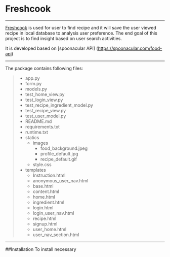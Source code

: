 # Freshcook 

___

[Freshcook](https://freshcook.herokuapp.com/) is used for user to find recipe and it will save the user viewed recipe in local database to analysis user preference. The end goal of this project is to find insight based on user search activities.

It is developed based on [spoonacular API] (https://spoonacular.com/food-api)

___

The package contains following files:
> * app.py
> * form.py
> * models.py
> * test_home_view.py
> * test_login_view.py
> * test_recipe_ingredient_model.py
> * test_recipe_view.py
> * test_user_model.py
> * README.md
> * requirements.txt
> * runtime.txt
> * statics
> 	* images
> 		* food_background.jpeg
> 		* profile_default.jpg
> 		* recipe_default.gif
> 	* style.css
> * templates
> 	* Instruction.html
> 	* anonymous_user_nav.html
> 	* base.html
> 	* content.html
> 	* home.html
> 	* ingredient.html
> 	* login.html
> 	* login_user_nav.html
> 	* recipe.html
> 	* signup.html
> 	* user_home.html
> 	* user_nav_section.html
 
___
##Installation
To install necessary 